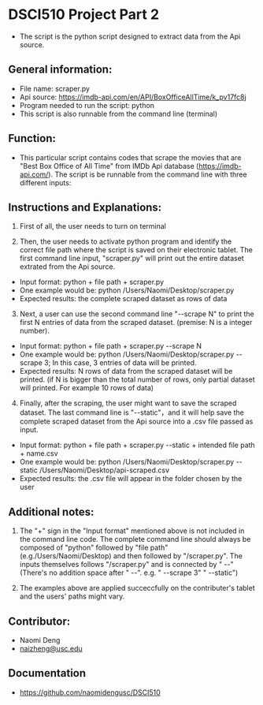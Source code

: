 # DSCI510 Project Part 2
- The script is the python script designed to extract data from the Api source.




## General information:
- File name: scraper.py
- Api source: https://imdb-api.com/en/API/BoxOfficeAllTime/k_pv17fc8j
- Program needed to run the script: python
- This script is also runnable from the command line (terminal)



## Function:
- This particular script contains codes that scrape the movies that are "Best Box Office of All Time" from IMDb Api database (https://imdb-api.com/). The script is be runnable from the command line with three different inputs: 



## Instructions and Explanations:

1. First of all, the user needs to turn on terminal

2. Then, the user needs to activate python program and identify the correct file path where the script is saved on their electronic tablet. The first command line input, "scraper.py" will print out the entire dataset extrated from the Api source. 

  - Input format: python + file path + scraper.py
  - One example would be: python /Users/Naomi/Desktop/scraper.py
  - Expected results: the complete scraped dataset as rows of data

3. Next, a user can use the second command line "--scrape N" to print the first N entries of data from the scraped dataset. (premise: N is a integer number). 

  - Input format: python + file path + scraper.py --scrape N
  - One example would be: python /Users/Naomi/Desktop/scraper.py --scrape 3; In this case, 3 entries of data will be printed.
  - Expected results: N rows of data from the scraped dataset will be printed. (if N is bigger than the total number of rows, only partial dataset will printed. For example 10 rows of data)

4. Finally, after the scraping, the user might want to save the scraped dataset. The last command line is "--static"，and it will help save the complete scraped dataset from the Api source into a .csv file passed as input. 

  - Input format: python + file path + scraper.py --static + intended file path + name.csv
  - One example would be: python /Users/Naomi/Desktop/scraper.py --static /Users/Naomi/Desktop/api-scraped.csv 
  - Expected results: the .csv file will appear in the folder chosen by the user



## Additional notes:

1. The "+" sign in the "Input format" mentioned above is not included in the command line code. The complete command line should always be composed of "python" followed by "file path" (e.g./Users/Naomi/Desktop) and then followed by "/scraper.py". The inputs themselves follows "/scraper.py" and is connected by " --" (There's no addition space after " --". e.g. " --scrape 3" " --static")

2. The examples above are applied succeccfully on the contributer's tablet and the users' paths might vary.



## Contributor:
- Naomi Deng 
- naizheng@usc.edu


## Documentation
- https://github.com/naomidengusc/DSCI510




